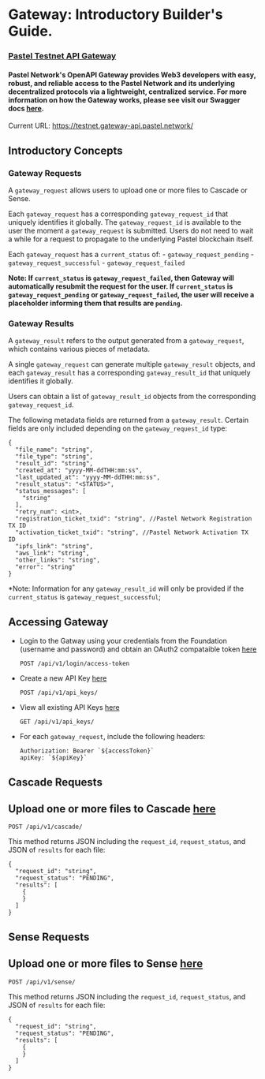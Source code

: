 # Gateway: Introductory Builder's Guide.

### [Pastel Testnet API Gateway](https://testnet.gateway-api.pastel.network/)

#### Pastel Network's OpenAPI Gateway provides Web3 developers with easy, robust, and reliable access to the Pastel Network and its underlying decentralized protocols via a lightweight, centralized service. For more information on how the Gateway works, please see visit our Swagger docs [here](https://testnet.gateway-api.pastel.network/).

Current URL: https://testnet.gateway-api.pastel.network/

## Introductory Concepts

### Gateway Requests
A `gateway_request` allows users to upload one or more files to Cascade or Sense.

Each `gateway_request` has a corresponding `gateway_request_id` that uniquely identifies it globally. The `gateway_request_id` is available to the user the moment a `gateway_request` is submitted. Users do not need to wait a while for a request to propagate to the underlying Pastel blockchain itself.

Each `gateway_request` has a `current_status` of:
    - `gateway_request_pending`
    - `gateway_request_successful`
    - `gateway_request_failed`

**Note: If `current_status` is `gateway_request_failed`, then Gateway will automatically resubmit the request for the user. If `current_status` is `gateway_request_pending` or `gateway_request_failed`, the user will receive a placeholder informing them that results are `pending`.**

### Gateway Results
A `gateway_result` refers to the output generated from a `gateway_request`, which contains various pieces of metadata. 

A single `gateway_request` can generate multiple `gateway_result` objects, and each `gateway_result` has a corresponding `gateway_result_id` that uniquely identifies it globally. 

Users can obtain a list of `gateway_result_id` objects from the corresponding `gateway_request_id`.

The following metadata fields are returned from a `gateway_result`. Certain fields are only included depending on the `gateway_request_id` type:

    {
      "file_name": "string",
      "file_type": "string",
      "result_id": "string",
      "created_at": "yyyy-MM-ddTHH:mm:ss",
      "last_updated_at": "yyyy-MM-ddTHH:mm:ss",
      "result_status": "<STATUS>",
      "status_messages": [
        "string"
      ],
      "retry_num": <int>,
      "registration_ticket_txid": "string", //Pastel Network Registration TX ID 
      "activation_ticket_txid": "string", //Pastel Network Activation TX ID 
      "ipfs_link": "string",
      "aws_link": "string",
      "other_links": "string",
      "error": "string"
    }

*Note: Information for any `gateway_result_id` will only be provided if the `current_status` is `gateway_request_successful`; 

## Accessing Gateway

- Login to the Gatway using your credentials from the Foundation (username and password) and obtain an OAuth2 compataible token [here](https://testnet.gateway-api.pastel.network/#/login/login_access_token_api_v1_login_access_token_post) 

  ```
  POST /api/v1/login/access-token
  ```
  
- Create a new API Key [here](https://testnet.gateway-api.pastel.network/#/api_keys/create_apikey_api_v1_api_keys__post)

  ```
  POST /api/v1/api_keys/
  ```
  
- View all existing API Keys [here](https://testnet.gateway-api.pastel.network/#/api_keys/read_apikeys_api_v1_api_keys__get)

  ```
  GET /api/v1/api_keys/
  ```

- For each `gateway_request`, include the following headers:

  ```
  Authorization: Bearer `${accessToken}`
  apiKey: `${apiKey}`
  ```

## Cascade Requests

## Upload one or more files to Cascade [here](https://testnet.gateway-api.pastel.network/#/cascade/process_request_api_v1_cascade__post)

  ```
  POST /api/v1/cascade/
  ```
  
This method returns JSON including the ```request_id```, ```request_status```, and JSON of ```results``` for each file:

```
{
  "request_id": "string",
  "request_status": "PENDING",
  "results": [
    {
    }
  ]
}
```

## Sense Requests

## Upload one or more files to Sense [here](https://testnet.gateway-api.pastel.network/#/sense/process_request_api_v1_sense__post)

  ```
  POST /api/v1/sense/
  ```
  
This method returns JSON including the ```request_id```, ```request_status```, and JSON of ```results``` for each file:

```
{
  "request_id": "string",
  "request_status": "PENDING",
  "results": [
    {
    }
  ]
}
```

